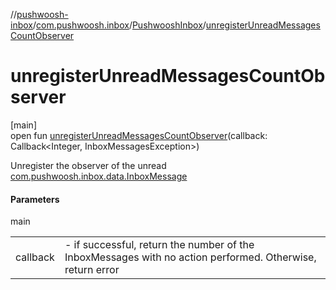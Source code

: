 //[pushwoosh-inbox](../../../index.md)/[com.pushwoosh.inbox](../index.md)/[PushwooshInbox](index.md)/[unregisterUnreadMessagesCountObserver](unregister-unread-messages-count-observer.md)

# unregisterUnreadMessagesCountObserver

[main]\
open fun [unregisterUnreadMessagesCountObserver](unregister-unread-messages-count-observer.md)(callback: Callback&lt;Integer, InboxMessagesException&gt;)

Unregister the observer of the unread [com.pushwoosh.inbox.data.InboxMessage](../../com.pushwoosh.inbox.data/-inbox-message/index.md)

#### Parameters

main

| | |
|---|---|
| callback | - if successful, return the number of the InboxMessages with no action performed. Otherwise, return error |
